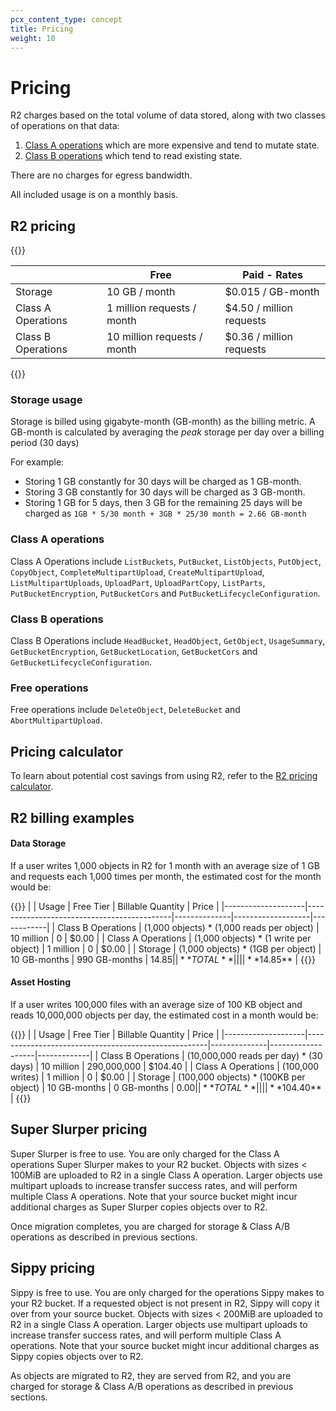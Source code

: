 ```yaml
---
pcx_content_type: concept
title: Pricing
weight: 10
---
```


# Pricing

R2 charges based on the total volume of data stored, along with two classes of operations on that data:

1. [Class A operations](#class-a-operations) which are more expensive and tend to mutate state. 
2. [Class B operations](#class-b-operations) which tend to read existing state.
 
There are no charges for egress bandwidth.

All included usage is on a monthly basis.

## R2 pricing

{{<table-wrap>}}

|                    | Free                         | Paid - Rates                       |
| ------------------ | ---------------------------- | ---------------------------------- |
| Storage            | 10 GB / month                | $0.015 / GB-month                  |
| Class A Operations | 1 million requests / month   | $4.50 / million requests           |
| Class B Operations | 10 million requests / month  | $0.36 / million requests           |

{{</table-wrap>}}

### Storage usage

Storage is billed using gigabyte-month (GB-month) as the billing metric. A GB-month is calculated by averaging the _peak_ storage per day over a billing period (30 days)

For example:

- Storing 1 GB constantly for 30 days will be charged as 1 GB-month.
- Storing 3 GB constantly for 30 days will be charged as 3 GB-month.
- Storing 1 GB for 5 days, then 3 GB for the remaining 25 days will be charged as `1GB * 5/30 month + 3GB * 25/30 month = 2.66 GB-month`

### Class A operations

Class A Operations include `ListBuckets`, `PutBucket`, `ListObjects`, `PutObject`, `CopyObject`, `CompleteMultipartUpload`, `CreateMultipartUpload`, `ListMultipartUploads`, `UploadPart`, `UploadPartCopy`, `ListParts`, `PutBucketEncryption`, `PutBucketCors` and `PutBucketLifecycleConfiguration`.

### Class B operations

Class B Operations include `HeadBucket`, `HeadObject`, `GetObject`, `UsageSummary`, `GetBucketEncryption`, `GetBucketLocation`, `GetBucketCors` and `GetBucketLifecycleConfiguration`.

### Free operations

Free operations include `DeleteObject`, `DeleteBucket` and `AbortMultipartUpload`.

## Pricing calculator

To learn about potential cost savings from using R2, refer to the [R2 pricing calculator](https://r2-calculator.cloudflare.com/).

## R2 billing examples

#### Data Storage

If a user writes 1,000 objects in R2 for 1 month with an average size of 1 GB and requests each 1,000 times per month, the estimated cost for the month would be:

{{<table-wrap>}}
|                    | Usage                                      | Free Tier    | Billable Quantity | Price      |
|--------------------|--------------------------------------------|--------------|-------------------|------------|
| Class B Operations | (1,000 objects) * (1,000 reads per object) |   10 million |                 0 |      $0.00 |
| Class A Operations | (1,000 objects) * (1 write per object)     |    1 million |                 0 |      $0.00 |
| Storage            | (1,000 objects) * (1GB per object)         | 10 GB-months |     990 GB-months |     $14.85 |
| **TOTAL**          |                                            |              |                   | **$14.85** |
{{</table-wrap>}}

#### Asset Hosting

If a user writes 100,000 files with an average size of 100 KB object and reads 10,000,000 objects per day, the estimated cost in a month would be: 

{{<table-wrap>}}
|                    | Usage                                               | Free Tier    | Billable Quantity | Price       |
|--------------------|-----------------------------------------------------|--------------|-------------------|-------------|
| Class B Operations | (10,000,000 reads per day) * (30 days)              |   10 million |       290,000,000 |     $104.40 |
| Class A Operations | (100,000 writes)                                    |    1 million |                 0 |       $0.00 |
| Storage            | (100,000 objects) * (100KB per object)              | 10 GB-months |       0 GB-months |       $0.00 |
| **TOTAL**          |                                                     |              |                   | **$104.40** |
{{</table-wrap>}}

## Super Slurper pricing

Super Slurper is free to use. You are only charged for the Class A operations
Super Slurper makes to your R2 bucket. Objects with sizes < 100MiB are uploaded
to R2 in a single Class A operation. Larger objects use multipart uploads to
increase transfer success rates, and will perform multiple Class A operations. Note
that your source bucket might incur additional charges as Super Slurper copies
objects over to R2.

Once migration completes, you are charged for storage & Class A/B operations as
described in previous sections.

## Sippy pricing

Sippy is free to use. You are only charged for the operations Sippy makes to
your R2 bucket. If a requested object is not present in R2, Sippy will copy it
over from your source bucket. Objects with sizes < 200MiB are uploaded to R2 in
a single Class A operation. Larger objects use multipart uploads to increase
transfer success rates, and will perform multiple Class A operations. Note
that your source bucket might incur additional charges as Sippy copies
objects over to R2.

As objects are migrated to R2, they are served from R2, and you are charged for
storage & Class A/B operations as described in previous sections.